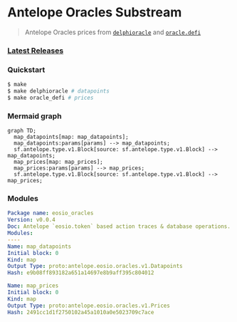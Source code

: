 # Antelope Oracles Substream

> Antelope Oracles prices from [`delphioracle`](https://bloks.io/account/delphioracle) and [`oracle.defi`](https://bloks.io/account/oracle.defi)

### [Latest Releases](https://github.com/pinax-network/substreams/releases)

### Quickstart

```bash
$ make
$ make delphioracle # datapoints
$ make oracle_defi # prices
```

### Mermaid graph

```mermaid
graph TD;
  map_datapoints[map: map_datapoints];
  map_datapoints:params[params] --> map_datapoints;
  sf.antelope.type.v1.Block[source: sf.antelope.type.v1.Block] --> map_datapoints;
  map_prices[map: map_prices];
  map_prices:params[params] --> map_prices;
  sf.antelope.type.v1.Block[source: sf.antelope.type.v1.Block] --> map_prices;
```

### Modules

```yaml
Package name: eosio_oracles
Version: v0.0.4
Doc: Antelope `eosio.token` based action traces & database operations.
Modules:
----
Name: map_datapoints
Initial block: 0
Kind: map
Output Type: proto:antelope.eosio.oracles.v1.Datapoints
Hash: e9b08ff893182a651a14697e8b9aff395c804012

Name: map_prices
Initial block: 0
Kind: map
Output Type: proto:antelope.eosio.oracles.v1.Prices
Hash: 2491cc1d1f2750102a45a1010a0e5023709c7ace
```